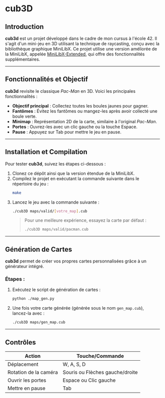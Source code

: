 # cub3D

## Introduction
**cub3d** est un projet développé dans le cadre de mon cursus à l'école 42. Il s'agit d'un mini-jeu en 3D utilisant la technique de raycasting, conçu avec la bibliothèque graphique MiniLibX. Ce projet utilise une version améliorée de la MiniLibX, appelée [MiniLibX-Extended](https://github.com/leofarhi/MiniLibX-Extended), qui offre des fonctionnalités supplémentaires.

---

## Fonctionnalités et Objectif
**cub3d** revisite le classique *Pac-Man* en 3D. Voici les principales fonctionnalités :

- **Objectif principal** : Collectez toutes les boules jaunes pour gagner.
- **Fantômes** : Évitez les fantômes ou mangez-les après avoir collecté une boule verte.
- **Minimap** : Représentation 2D de la carte, similaire à l'original *Pac-Man*.
- **Portes** : Ouvrez-les avec un clic gauche ou la touche Espace.
- **Pause** : Appuyez sur Tab pour mettre le jeu en pause.

---

## Installation et Compilation
Pour tester **cub3d**, suivez les étapes ci-dessous :

1. Clonez ce dépôt ainsi que la version étendue de la MiniLibX.
2. Compilez le projet en exécutant la commande suivante dans le répertoire du jeu :
   ```bash
   make
   ```
3. Lancez le jeu avec la commande suivante :
   ```bash
   ./cub3D maps/valid/[votre_map].cub
   ```
   > Pour une meilleure expérience, essayez la carte par défaut :
   > ```bash
   > ./cub3D maps/valid/pacman.cub
   > ```

---

## Génération de Cartes
**cub3d** permet de créer vos propres cartes personnalisées grâce à un générateur intégré.

### Étapes :
1. Exécutez le script de génération de cartes :
   ```bash
   python ./map_gen.py
   ```
2. Une fois votre carte générée (générée sous le nom `gen_map.cub`), lancez-la avec :
   ```bash
   ./cub3D maps/gen_map.cub
   ```

---

## Contrôles

| **Action**               | **Touche/Commande**         |
|--------------------------|-----------------------------|
| Déplacement              | W, A, S, D                 |
| Rotation de la caméra    | Souris ou Flèches gauche/droite |
| Ouvrir les portes        | Espace ou Clic gauche       |
| Mettre en pause          | Tab                         |
